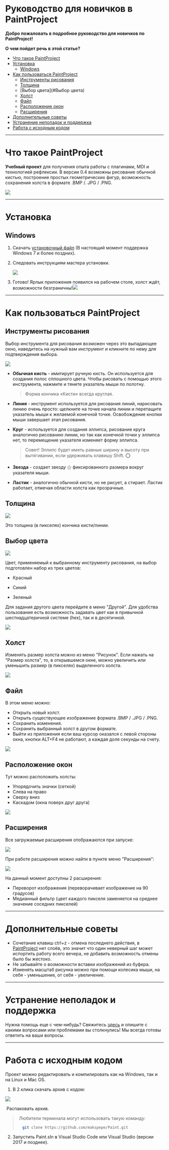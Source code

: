 # Руководство для новичков в PaintProject

**Добро пожаловать в подробное руководство для новичков по PaintProject!** 

**О чем пойдет речь в этой статье?**

- [Что такое PaintProject](#Что-такое-PaintProject)
- [Установка](#Установка)
  - [Windows](#Windows)
- [Как пользоваться PaintProject](#Как-пользоваться-PaintProject)
  - [Инструменты рисования](#Инструменты-рисования)
  - [Толщина](#Толщина)
  - [Выбор цвета](#Выбор цвета)
  - [Холст](#Холст)
  - [Файл](#Файл)
  - [Расположение окон](#Расположение-окон)
  - [Расширения](#Расширения)
- [Дополнительные советы](#Дополнительные-советы)
- [Устранение неполадок и поддержка](#Устранение-неполадок-и-поддержка)
- [Работа с исходным кодом](#Работа-с-исходным-кодом)

------

# Что такое PaintProject

**Учебный проект** для получения опыта работы с плагинами, MDI и технологией рефлексии. В версии 0.4 возможны рисование обычной кистью, построение простых геометрических фигур, возможность сохранения холста в формате .BMP /. JPG / .PNG.

![](https://raw.githubusercontent.com/makspepe/Paint/master/pics_tutorial/01.png)

------

# Установка

## Windows 

1. Скачать [установочный файл](https://github.com/makspepe/Paint/releases/download/0.4/Paint.Setup.msi) (В настоящий момент поддержка Windows 7 и более поздних).

2. Следовать инструкциям мастера установки.

    ![](https://raw.githubusercontent.com/makspepe/Paint/master/pics_tutorial/1install.PNG)

3. Готово! Ярлык приложения появился на рабочем столе, холст ждёт, возможности безграничны!![](https://raw.githubusercontent.com/makspepe/Paint/master/pics_tutorial/2install.png)

------

# Как пользоваться PaintProject

## Инструменты рисования

Выбор инструмента для рисования возможен через это выпадающее окно, наведитесь на нужный вам инструмент и кликните по нему для подтверждения выбора.

![](https://raw.githubusercontent.com/makspepe/Paint/master/pics_tutorial/3.0ris.png)

* **Обычная кисть** - имитирует ручную кисть. Он используется для создания полос сплошного цвета. Чтобы рисовать с помощью этого инструмента, нажмите и тяните указатель мыши по полотну. 

  > Форма кончика «Кисти» всегда круглая. 

* **Линия** - инструмент используется для рисования линий, нарисовать линию очень просто: щелкните на точке начала линии и перетащите указатель мыши к желаемой конечной точке. Освобождение кнопки мыши завершает этап рисования.

* **Круг** - используется для создания эллипса, рисование круга аналогично рисованию линии, но так как конечной точки у эллипса нет, то перемещение указателя изменяет форму эллипса. 

  > Совет! Эллипс будет иметь равные ширину и высоту при вытягивании, если удерживать клавишу Shift. ⭕️

* **Звезда** - создает звезду ⚝ фиксированного размера вокруг указателя мыши.

* **Ластик** - аналогично обычной кисти, но не рисует, а стирает. Ластик работает, отмечая области холста как прозрачные.

  

## Толщина

![](https://raw.githubusercontent.com/makspepe/Paint/master/pics_tutorial/3.1ris.PNG)

Это толщина (в пикселях) кончика кисти/линии. 



## Выбор цвета

![](https://raw.githubusercontent.com/makspepe/Paint/master/pics_tutorial/3.2ris.png)

Цвет, применяемый к выбранному инструменту рисования, на выбор подготовлен набор из трех цветов:

* Красный 

* Синий

* Зеленый

Для задания другого цвета перейдите в меню "Другой". Для удобства пользования есть возможность задавать цвет как в привычной шестнадцатеричной системе (hex), так и в десятичной.

![](https://raw.githubusercontent.com/makspepe/Paint/master/pics_tutorial/3.3ris.PNG)



## Холст

Изменять размер холста можно из меню "Рисунок". Если нажать на "Размер холста", то, в открывшемся окне, можно увеличить или уменьшить размер (в пикселях) выделенного холста.

![](https://raw.githubusercontent.com/makspepe/Paint/master/pics_tutorial/3.4plug.png)



## Файл

В этом меню можно:

- Открыть новый холст.
- Открыть существующее изображение формата .BMP / .JPG / .PNG.
- Сохранить изменения.
- Сохранить выбранный холст в другом формате.
- Выйти из приложения если ваш курсор оказался с левой стороны окна, кнопки ALT+F4 не работают, а каждая доля секунды на счету.

![](https://raw.githubusercontent.com/makspepe/Paint/master/pics_tutorial/3.5.png)



## Расположение окон

Тут можно расположить холсты:

* Упорядочить значки (сеткой)
* Слева на право 
* Сверху вниз
* Каскадом (окна поверх друг друга)

![](https://raw.githubusercontent.com/makspepe/Paint/master/pics_tutorial/3.6.png)



## Расширения

Все загружаемые расширения отображаются при запуске:

![](https://raw.githubusercontent.com/makspepe/Paint/master/pics_tutorial/4.0plug.png)

При работе расширения можно найти в пункте меню "Расширения":

![](https://raw.githubusercontent.com/makspepe/Paint/master/pics_tutorial/4.1plug.png)

На данный момент доступны 2 расширения:

* Переворот изображения (переворачивает изображение на 90 градусов)
* Медианный фильтр (цвет каждого пикселя заменяется на среднее значение соседних пикселей) 

------

# Дополнительные советы

- Сочетание клавиш ctrl+z - отмена последнего действия, в [PaintProject](#Что-такое-PaintProject) нет слоёв, это значит что один неверный шаг может испортить работу всего вечера, не добавить возможность отмены было бы жестоко.
- Не забывайте о возможности вставки изображений из буфера.
- Изменять масштаб рисунка можно при помощи колесика мыши, на себя - уменьшение, от себя - увеличение.

------

# Устранение неполадок и поддержка

Нужна помощь еще с чем-нибудь? Свяжитесь [здесь](https://github.com/makspepe/Paint/issues) и опишите с какими вопросами или проблемами вы столкнулись! Мы всегда готовы ответить на ваши вопросы.

------

# Работа с исходным кодом

Проект можно редактировать и компилировать как на Windows, так и на Linux и Mac OS.

1. В 2 клика скачать архив с кодом:

![](https://raw.githubusercontent.com/makspepe/Paint/master/pics_tutorial/99source.png)

​	Распаковать архив.

> ​	Любители терминала могут использовать такую команду:
>
> ```sh
> 	git clone https://github.com/makspepe/Paint.git
> ```
>

2. Запустить Paint.sln в Visual Studio Code или Visual Studio (версии 2017 и позднее).
